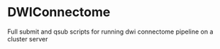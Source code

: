 # DWIConnectome
Full submit and qsub scripts for running dwi connectome pipeline on a cluster server
